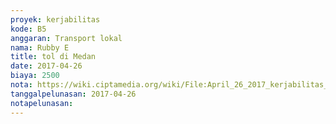 ```yaml
---
proyek: kerjabilitas
kode: B5
anggaran: Transport lokal
nama: Rubby E
title: tol di Medan
date: 2017-04-26
biaya: 2500
nota: https://wiki.ciptamedia.org/wiki/File:April_26_2017_kerjabilitas_B5_tol_rubby.jpg
tanggalpelunasan: 2017-04-26
notapelunasan:
---
```

